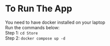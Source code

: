 # To Run The App
You need to have docker installed on your laptop <br/>
Run the commands below: <br/>
Step 1: ```cd Store``` <br/>
Step 2: ```docker compose up -d```
